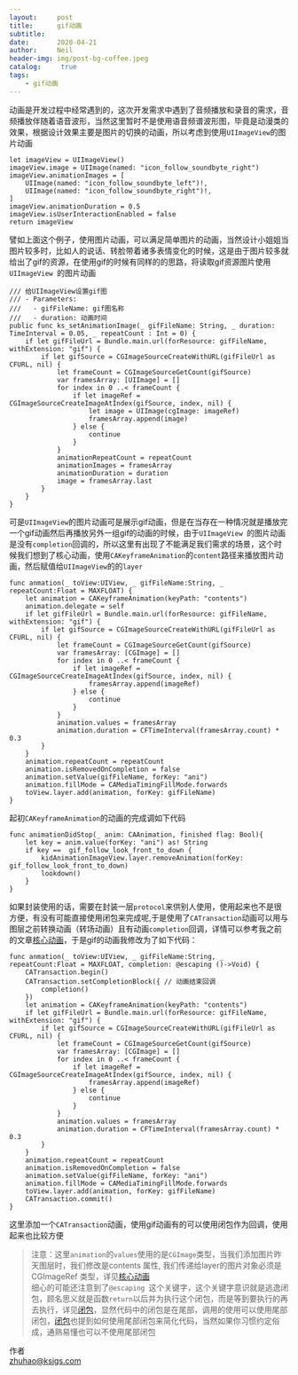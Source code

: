 ```yaml
---
layout:     post
title:      gif动画
subtitle:	 
date:       2020-04-21
author:     Neil
header-img: img/post-bg-coffee.jpeg
catalog: 	 true
tags:
    - gif动画
---
```


动画是开发过程中经常遇到的，这次开发需求中遇到了音频播放和录音的需求，音频播放伴随着语音波形，当然这里暂时不是使用语音频谱波形图，毕竟是动漫类的效果，根据设计效果主要是图片的切换的动画，所以考虑到使用`UIImageView`的图片动画

```
let imageView = UIImageView()
imageView.image = UIImage(named: "icon_follow_soundbyte_right")
imageView.animationImages = [
	UIImage(named: "icon_follow_soundbyte_left")!,
	UIImage(named: "icon_follow_soundbyte_right")!,
]
imageView.animationDuration = 0.5
imageView.isUserInteractionEnabled = false
return imageView
```
譬如上面这个例子，使用图片动画，可以满足简单图片的动画，当然设计小姐姐当图片较多时，比如人的说话、转脸带着诸多表情变化的时候，这是由于图片较多就给出了gif的资源，在使用gif的时候有同样的的思路，将读取gif资源图片使用`UIImageView `的图片动画

```
/// 给UIImageView设置gif图
/// - Parameters:
///   - gifFileName: gif图名称
///   - duration: 动画时间
public func ks_setAnimationImage(_ gifFileName: String, _ duration: TimeInterval = 0.05, _ repeatCount : Int = 0) {
    if let gifFileUrl = Bundle.main.url(forResource: gifFileName, withExtension: "gif") {
        if let gifSource = CGImageSourceCreateWithURL(gifFileUrl as CFURL, nil) {
            let frameCount = CGImageSourceGetCount(gifSource)
            var framesArray: [UIImage] = []
            for index in 0 ..< frameCount {
                if let imageRef = CGImageSourceCreateImageAtIndex(gifSource, index, nil) {
                    let image = UIImage(cgImage: imageRef)
                    framesArray.append(image)
                } else {
                    continue
                }
            }
            animationRepeatCount = repeatCount
            animationImages = framesArray
            animationDuration = duration
            image = framesArray.last
        }
    }
}
```

可是`UIImageView`的图片动画可是展示gif动画，但是在当存在一种情况就是播放完一个gif动画然后再播放另外一组gif的动画的时候，由于`UIImageView `的图片动画是没有`completion`回调的，所以这里有出现了不能满足我们需求的场景，这个时候我们想到了核心动画，使用`CAKeyframeAnimation`的`content`路径来播放图片动画，然后赋值给`UIImageView`的的`layer`

```
func anmation(_ toView:UIView, _ gifFileName:String, _ repeatCount:Float = MAXFLOAT) {
    let animation = CAKeyframeAnimation(keyPath: "contents")
    animation.delegate = self
    if let gifFileUrl = Bundle.main.url(forResource: gifFileName, withExtension: "gif") {
        if let gifSource = CGImageSourceCreateWithURL(gifFileUrl as CFURL, nil) {
            let frameCount = CGImageSourceGetCount(gifSource)
            var framesArray: [CGImage] = []
            for index in 0 ..< frameCount {
                if let imageRef = CGImageSourceCreateImageAtIndex(gifSource, index, nil) {
                    framesArray.append(imageRef)
                } else {
                    continue
                }
            }
            animation.values = framesArray
            animation.duration = CFTimeInterval(framesArray.count) * 0.3
        }
    }
    animation.repeatCount = repeatCount
    animation.isRemovedOnCompletion = false
    animation.setValue(gifFileName, forKey: "ani")
    animation.fillMode = CAMediaTimingFillMode.forwards
    toView.layer.add(animation, forKey: gifFileName)
}
```

起初`CAKeyframeAnimation`的动画的完成调如下代码

```
func animationDidStop(_ anim: CAAnimation, finished flag: Bool){
    let key = anim.value(forKey: "ani") as! String
    if key ==  gif_follow_look_front_to_down {
        kidAnimationImageView.layer.removeAnimation(forKey: gif_follow_look_front_to_down)
        lookdown()
    }
}
```

如果封装使用的话，需要在封装一层`protocol`来供别人使用，使用起来也不是很方便，有没有可能直接使用闭包来完成呢,于是使用了`CATransaction`动画可以用与图层之前转换动画（转场动画）且有动画`completion`回调，详情可以参考我之前的文章[核心动画](https://zhuhao.co/2020/04/08/Animation/)，于是gif的动画我修改为了如下代码：

```
func anmation(_ toView:UIView, _ gifFileName:String, _ repeatCount:Float = MAXFLOAT, completion: @escaping ()->Void) {
    CATransaction.begin()
    CATransaction.setCompletionBlock({ // 动画结束回调
        completion()
    })
    let animation = CAKeyframeAnimation(keyPath: "contents")
    if let gifFileUrl = Bundle.main.url(forResource: gifFileName, withExtension: "gif") {
        if let gifSource = CGImageSourceCreateWithURL(gifFileUrl as CFURL, nil) {
            let frameCount = CGImageSourceGetCount(gifSource)
            var framesArray: [CGImage] = []
            for index in 0 ..< frameCount {
                if let imageRef = CGImageSourceCreateImageAtIndex(gifSource, index, nil) {
                    framesArray.append(imageRef)
                } else {
                    continue
                }
            }
            animation.values = framesArray
            animation.duration = CFTimeInterval(framesArray.count) * 0.3
        }
    }
    animation.repeatCount = repeatCount
    animation.isRemovedOnCompletion = false
    animation.setValue(gifFileName, forKey: "ani")
    animation.fillMode = CAMediaTimingFillMode.forwards
    toView.layer.add(animation, forKey: gifFileName)
    CATransaction.commit()
}
```

这里添加一个`CATransaction`动画，使用gif动画有的可以使用闭包作为回调，使用起来也比较方便

> 注意：这里`animation`的`values`使用的是`CGImage`类型，当我们添加图片昨天图层时，我们修改是contents 属性, 我们传递给layer的图片对象必须是CGImageRef 类型，详见[核心动画](https://zhuhao.co/2020/04/08/Animation/)  
> 细心的可能还注意到了`@escaping `这个关键字，这个关键字意识就是逃逸闭包，顾名思义就是函数`return`以后并为执行这个闭包，而是等到要执行的再去执行，详见[闭包](https://zhuhao.co/2020/03/27/Closures/)，显然代码中的闭包是在尾部，调用的使用可以使用尾部闭包，[闭包](https://zhuhao.co/2020/03/27/Closures/)也提到如何使用尾部闭包来简化代码，当然如果你习惯约定俗成，通熟易懂也可以不使用尾部闭包

作者  
zhuhao@ksjgs.com

